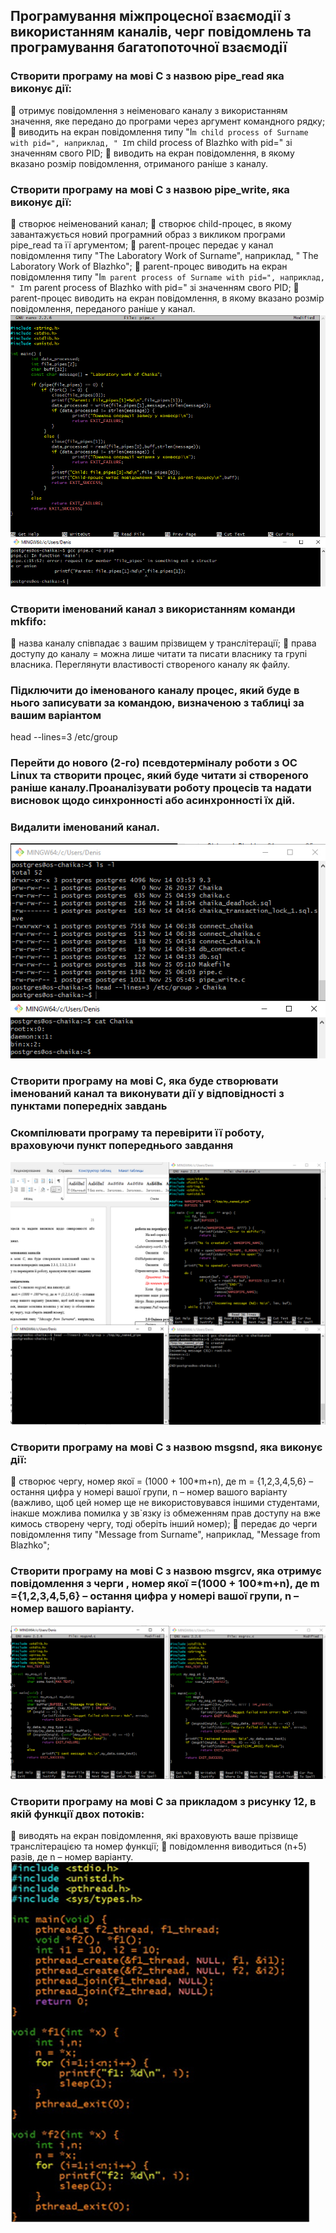 ## Програмування міжпроцесної взаємодії з використанням каналів, черг повідомлень та програмування багатопоточної взаємодії

### Створити програму на мові С з назвою pipe_read яка виконує дії:  
	отримує повідомлення з неіменоваго каналу з використанням значення, яке передано до програми через аргумент командного рядку; 
	виводить на екран повідомлення типу "I`m child process of Surname with pid=", наприклад, " I`m child process of Blazhko with pid=" зі значенням свого PID; 
	виводить на екран повідомлення, в якому вказано розмір повідомлення, отриманого раніше з каналу. 
### Створити програму на мові С з назвою pipe_write, яка виконує дії: 
	створює неіменований канал; 
	створює child-процес, в якому завантажується новий програмний образ з 
викликом програми pipe_read та її аргументом; 
	parent-процес передає у канал повідомлення типу "The Laboratory Work of Surname", наприклад, " The Laboratory Work of Blazhko"; 
	parent-процес виводить на екран повідомлення типу "I`m parent process of Surname with pid=", наприклад, " I`m parent process of Blazhko with pid=" зі значенням свого PID; 
	parent-процес виводить на екран повідомлення, в якому вказано розмір повідомлення, переданого раніше у канал. 
![image](https://github.com/oleksandrblazhko/ai-216-chajka/blob/Laboratory-work-13/Laboratory-work-13/2.2.jpg)
### Створити іменований канал з використанням команди mkfifo: 
	назва каналу співпадає з вашим прізвищем у транслітерації; 
	права доступу до каналу = можна лише читати та писати власнику та групі власника. 
Переглянути властивості створеного каналу як файлу. 
### Підключити до іменованого каналу процес, який буде в нього записувати за командою, визначеною з таблиці за вашим варіантом
head --lines=3 /etc/group 
### Перейти до нового (2-го) псевдотерміналу роботи з ОС Linux та створити процес, який буде читати зі створеного раніше каналу.Проаналізувати роботу процесів та надати висновок щодо синхронності або асинхронності їх дій. 
### Видалити іменований канал. 
![image](https://github.com/oleksandrblazhko/ai-216-chajka/blob/Laboratory-work-13/Laboratory-work-13/2.3.jpg)
### Створити програму на мові С, яка буде створювати іменований канал та виконувати дії у відповідності з пунктами попередніх завдань 
### Скомпілювати програму та перевірити її роботу, враховуючи пункт попереднього завдання 
![image](https://github.com/oleksandrblazhko/ai-216-chajka/blob/Laboratory-work-13/Laboratory-work-13/2.4.jpg)
### Створити програму на мові С з назвою msgsnd, яка виконує дії:  
	створює чергу, номер якої = (1000 + 100*m+n), де m = {1,2,3,4,5,6} – остання цифра у номері вашої групи, n – номер вашого варіанту (важливо, щоб цей номер ще не використовувався іншими студентами, інакше можлива помилка у зв`язку із обмеженням прав доступу на вже кимось створену чергу, тоді оберіть інший номер); 
	передає до черги повідомлення типу "Message from Surname", наприклад, "Message from Blazhko"; 
### Створити програму на мові С з назвою msgrcv, яка отримує повідомлення з черги , номер якої =(1000 + 100*m+n), де m ={1,2,3,4,5,6} – остання цифра у номері вашої групи, n – номер вашого варіанту. 
![image](https://github.com/oleksandrblazhko/ai-216-chajka/blob/Laboratory-work-13/Laboratory-work-13/2.5.jpg)
### Створити програму на мові C за прикладом з рисунку 12, в якій функції двох потоків: 
	виводять на екран повідомлення, які враховують ваше прізвище транслітерацією та номер функції; 
	повідомлення виводиться (n+5) разів, де n – номер варіанту. 
![image](https://github.com/oleksandrblazhko/ai-216-chajka/blob/Laboratory-work-13/Laboratory-work-13/2.6.jpg)
